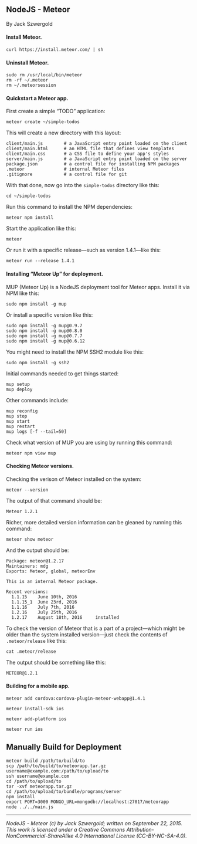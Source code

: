 ## NodeJS - Meteor

By Jack Szwergold

#### Install Meteor.

    curl https://install.meteor.com/ | sh

#### Uninstall Meteor.

    sudo rm /usr/local/bin/meteor
    rm -rf ~/.meteor
    rm ~/.meteorsession

#### Quickstart a Meteor app.

First create a simple “TODO” application:

	meteor create ~/simple-todos

This will create a new directory with this layout:

	client/main.js        # a JavaScript entry point loaded on the client
	client/main.html      # an HTML file that defines view templates
	client/main.css       # a CSS file to define your app's styles
	server/main.js        # a JavaScript entry point loaded on the server
	package.json          # a control file for installing NPM packages
	.meteor               # internal Meteor files
	.gitignore            # a control file for git

With that done, now go into the `simple-todos` directory like this:

    cd ~/simple-todos

Run this command to install the NPM dependencies:

    meteor npm install

Start the application like this:

    meteor

Or run it with a specific release—such as version 1.4.1—like this:

    meteor run --release 1.4.1

#### Installing “Meteor Up” for deployment.

MUP (Meteor Up) is a NodeJS deployment tool for Meteor apps. Install it via NPM like this:

    sudo npm install -g mup

Or install a specific version like this:

    sudo npm install -g mup@0.9.7
    sudo npm install -g mup@0.8.0
    sudo npm install -g mup@0.7.7
    sudo npm install -g mup@0.6.12

You might need to install the NPM SSH2 module like this:

    sudo npm install -g ssh2

Initial commands needed to get things started:

    mup setup
    mup deploy

Other commands include:

    mup reconfig
    mup stop
    mup start
    mup restart
    mup logs [-f --tail=50]

Check what version of MUP you are using by running this command:

    meteor npm view mup

#### Checking Meteor versions.

Checking the verison of Meteor installed on the system:

    meteor --version

The output of that command should be:

    Meteor 1.2.1

Richer, more detailed version information can be gleaned by running this command:

    meteor show meteor

And the output should be:

	Package: meteor@1.2.17                        
	Maintainers: mdg                              
	Exports: Meteor, global, meteorEnv            
	                                              
	This is an internal Meteor package.           
	                                              
	Recent versions:                              
	  1.1.15    June 10th, 2016                   
	  1.1.15_1  June 23rd, 2016
	  1.1.16    July 7th, 2016
	  1.2.16    July 25th, 2016
	  1.2.17    August 18th, 2016     installed

To check the version of Meteor that is a part of a project—which might be older than the system installed version—just check the contents of `.meteor/release` like this:

    cat .meteor/release

The output should be something like this:

    METEOR@1.2.1

#### Building for a mobile app.

    meteor add cordova:cordova-plugin-meteor-webapp@1.4.1
	
    meteor install-sdk ios
	
    meteor add-platform ios
	
    meteor run ios


## Manually Build for Deployment

	meteor build /path/to/build/to
	scp /path/to/build/to/meteorapp.tar.gz username@example.com:/path/to/upload/to
	ssh username@example.com
	cd /path/to/upload/to
	tar -xvf meteorapp.tar.gz
	cd /path/to/upload/to/bundle/programs/server
	npm install
	export PORT=3000 MONGO_URL=mongodb://localhost:27017/meteorapp
	node ../../main.js


***

*NodeJS - Meteor (c) by Jack Szwergold; written on September 22, 2015. This work is licensed under a Creative Commons Attribution-NonCommercial-ShareAlike 4.0 International License (CC-BY-NC-SA-4.0).*